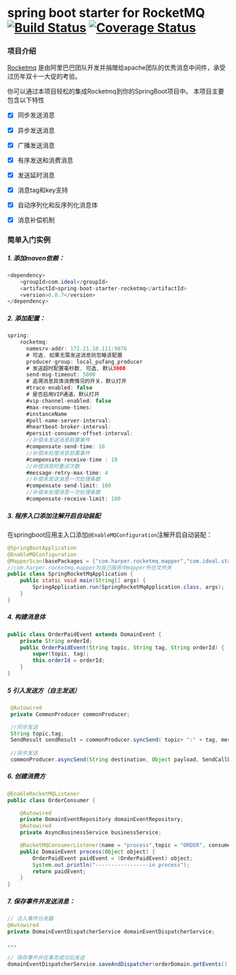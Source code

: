# spring boot starter for RocketMQ [![Build Status](https://travis-ci.org/maihaoche/rocketmq-spring-boot-starter.svg?branch=master)](https://travis-ci.org/maihaoche/rocketmq-spring-boot-starter) [![Coverage Status](https://coveralls.io/repos/github/maihaoche/rocketmq-spring-boot-starter/badge.svg?branch=master)](https://coveralls.io/github/maihaoche/rocketmq-spring-boot-starter?branch=master)


### 项目介绍

[Rocketmq](https://github.com/apache/rocketmq) 是由阿里巴巴团队开发并捐赠给apache团队的优秀消息中间件，承受过历年双十一大促的考验。

你可以通过本项目轻松的集成Rocketmq到你的SpringBoot项目中。
本项目主要包含以下特性

* [x] 同步发送消息
* [x] 异步发送消息
* [x] 广播发送消息
* [x] 有序发送和消费消息
* [x] 发送延时消息
* [x] 消息tag和key支持
* [x] 自动序列化和反序列化消息体
* [x] 消息补偿机制



### 简单入门实例


##### 1. 添加maven依赖：

```java
<dependency>
    <groupId>com.ideal</groupId>
    <artifactId>spring-boot-starter-rocketmq</artifactId>
    <version>0.0.7</version>
</dependency>
```

##### 2. 添加配置：

```java
spring:
    rocketmq:
      namesrv-addr: 172.21.10.111:9876
      # 可选, 如果无需发送消息则忽略该配置
      producer-group: local_pufang_producer
      # 发送超时配置毫秒数, 可选, 默认3000
      send-msg-timeout: 5000
      # 追溯消息具体消费情况的开关，默认打开
      #trace-enabled: false
      # 是否启用VIP通道，默认打开
      #vip-channel-enabled: false
      #max-reconsume-times:
      #instanceName
      #poll-name-server-interval:
      #heartbeat-broker-interval:
      #persist-consumer-offset-interval:
      //补偿未发送消息前置事件
      #compensate-send-time: 10
      //补偿未处理消息前置事件
      #compensate-receive-time : 10
      //补偿消息时重试次数
      #message-retry-max-time: 4
      //补偿未发送消息一次处理条数
      #compensate-send-limit: 100
      //补偿未处理消息一次处理条数
      #compensate-receive-limit: 100
```
##### 3. 程序入口添加注解开启自动装配

在springboot应用主入口添加`@EnableMQConfiguration`注解开启自动装配：

```java
@SpringBootApplication
@EnableMQConfiguration
@MapperScan(basePackages = {"com.harper.rocketmq.mapper","com.ideal.starter.mq.mapper"})
//com.harper.rocketmq.mapper为自己服务中mapper所在文件夹 
public class SpringRocketMqApplication {
    public static void main(String[] args) {
        SpringApplication.run(SpringRocketMqApplication.class, args);
    }
}
```

##### 4. 构建消息体

```java
public class OrderPaidEvent extends DomainEvent {
    private String orderId;
    public OrderPaidEvent(String topic, String tag, String orderId) {
        super(topic, tag);
        this.orderId = orderId;
    }
}
```
##### 5 引入发送方（自主发送）
```java
 @Autowired
 private CommonProducer commonProducer;

 //同步发送
 String topic,tag;
 SendResult sendResult = commonProducer.syncSend( topic+ ":" + tag, message);
 
 //异步发送
 commonProducer.asyncSend(String destination, Object payload, SendCallback sendCallback);
```

##### 6. 创建消费方

```java
@EnableRocketMQListener
public class OrderConsumer {

    @Autowired
    private DomainEventRepository domainEventRepository;
    @Autowired
    private AsyncBusinessService businessService;

    @RocketMQConsumerListener(name = "process",topic = "ORDER", consumerGroup = "local_sucloger_dev", tag = "ORDERPAID", messageType = OrderPaidEvent.class)
    public DomainEvent process(Object object) {
        OrderPaidEvent paidEvent = (OrderPaidEvent) object;
        System.out.println("-----------------in process");
        return paidEvent;
    }
}
```

##### 7. 保存事件并发送消息：

```java
// 注入事件分发器
@Autowired
private DomainEventDispatcherService domainEventDispatcherService;
    
...
    
// 保存事件并在事务成功后发送
domainEventDispatcherService.saveAndDispatcher(orderDomain.getEvents());
    
```




